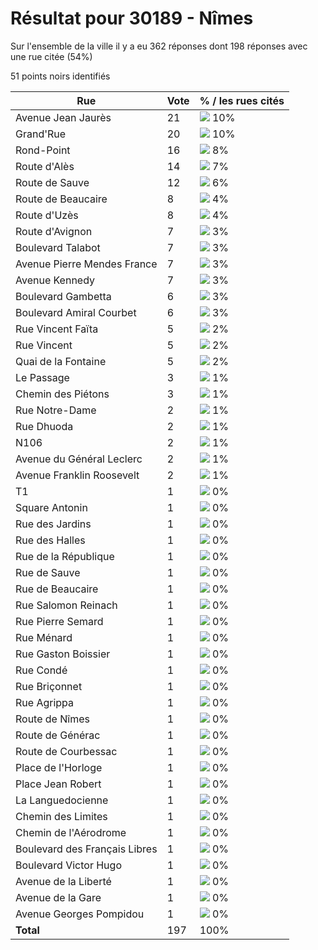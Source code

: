 # Résultat pour 30189 - Nîmes

Sur l'ensemble de la ville il y a eu 362 réponses dont 198 réponses avec une rue citée (54%)

51 points noirs identifiés

| Rue | Vote | % / les rues cités|
|-----|------|-------------------|
| Avenue Jean Jaurès | 21 | <img src="../../img/bar_10.gif" />&nbsp;10%|
| Grand'Rue | 20 | <img src="../../img/bar_10.gif" />&nbsp;10%|
| Rond-Point | 16 | <img src="../../img/bar_8.gif" />&nbsp;8%|
| Route d'Alès | 14 | <img src="../../img/bar_7.gif" />&nbsp;7%|
| Route de Sauve | 12 | <img src="../../img/bar_6.gif" />&nbsp;6%|
| Route de Beaucaire | 8 | <img src="../../img/bar_4.gif" />&nbsp;4%|
| Route d'Uzès | 8 | <img src="../../img/bar_4.gif" />&nbsp;4%|
| Route d'Avignon | 7 | <img src="../../img/bar_3.gif" />&nbsp;3%|
| Boulevard Talabot | 7 | <img src="../../img/bar_3.gif" />&nbsp;3%|
| Avenue Pierre Mendes France | 7 | <img src="../../img/bar_3.gif" />&nbsp;3%|
| Avenue Kennedy | 7 | <img src="../../img/bar_3.gif" />&nbsp;3%|
| Boulevard Gambetta | 6 | <img src="../../img/bar_3.gif" />&nbsp;3%|
| Boulevard Amiral Courbet | 6 | <img src="../../img/bar_3.gif" />&nbsp;3%|
| Rue Vincent Faïta | 5 | <img src="../../img/bar_2.gif" />&nbsp;2%|
| Rue Vincent | 5 | <img src="../../img/bar_2.gif" />&nbsp;2%|
| Quai de la Fontaine | 5 | <img src="../../img/bar_2.gif" />&nbsp;2%|
| Le Passage | 3 | <img src="../../img/bar_1.gif" />&nbsp;1%|
| Chemin des Piétons | 3 | <img src="../../img/bar_1.gif" />&nbsp;1%|
| Rue Notre-Dame | 2 | <img src="../../img/bar_1.gif" />&nbsp;1%|
| Rue Dhuoda | 2 | <img src="../../img/bar_1.gif" />&nbsp;1%|
| N106 | 2 | <img src="../../img/bar_1.gif" />&nbsp;1%|
| Avenue du Général Leclerc | 2 | <img src="../../img/bar_1.gif" />&nbsp;1%|
| Avenue Franklin Roosevelt | 2 | <img src="../../img/bar_1.gif" />&nbsp;1%|
| T1 | 1 | <img src="../../img/bar_0.gif" />&nbsp;0%|
| Square Antonin | 1 | <img src="../../img/bar_0.gif" />&nbsp;0%|
| Rue des Jardins | 1 | <img src="../../img/bar_0.gif" />&nbsp;0%|
| Rue des Halles | 1 | <img src="../../img/bar_0.gif" />&nbsp;0%|
| Rue de la République | 1 | <img src="../../img/bar_0.gif" />&nbsp;0%|
| Rue de Sauve | 1 | <img src="../../img/bar_0.gif" />&nbsp;0%|
| Rue de Beaucaire | 1 | <img src="../../img/bar_0.gif" />&nbsp;0%|
| Rue Salomon Reinach | 1 | <img src="../../img/bar_0.gif" />&nbsp;0%|
| Rue Pierre Semard | 1 | <img src="../../img/bar_0.gif" />&nbsp;0%|
| Rue Ménard | 1 | <img src="../../img/bar_0.gif" />&nbsp;0%|
| Rue Gaston Boissier | 1 | <img src="../../img/bar_0.gif" />&nbsp;0%|
| Rue Condé | 1 | <img src="../../img/bar_0.gif" />&nbsp;0%|
| Rue Briçonnet | 1 | <img src="../../img/bar_0.gif" />&nbsp;0%|
| Rue Agrippa | 1 | <img src="../../img/bar_0.gif" />&nbsp;0%|
| Route de Nîmes | 1 | <img src="../../img/bar_0.gif" />&nbsp;0%|
| Route de Générac | 1 | <img src="../../img/bar_0.gif" />&nbsp;0%|
| Route de Courbessac | 1 | <img src="../../img/bar_0.gif" />&nbsp;0%|
| Place de l'Horloge | 1 | <img src="../../img/bar_0.gif" />&nbsp;0%|
| Place Jean Robert | 1 | <img src="../../img/bar_0.gif" />&nbsp;0%|
| La Languedocienne | 1 | <img src="../../img/bar_0.gif" />&nbsp;0%|
| Chemin des Limites | 1 | <img src="../../img/bar_0.gif" />&nbsp;0%|
| Chemin de l'Aérodrome | 1 | <img src="../../img/bar_0.gif" />&nbsp;0%|
| Boulevard des Français Libres | 1 | <img src="../../img/bar_0.gif" />&nbsp;0%|
| Boulevard Victor Hugo | 1 | <img src="../../img/bar_0.gif" />&nbsp;0%|
| Avenue de la Liberté | 1 | <img src="../../img/bar_0.gif" />&nbsp;0%|
| Avenue de la Gare | 1 | <img src="../../img/bar_0.gif" />&nbsp;0%|
| Avenue Georges Pompidou | 1 | <img src="../../img/bar_0.gif" />&nbsp;0%|
| **Total** | 197 | 100%|
